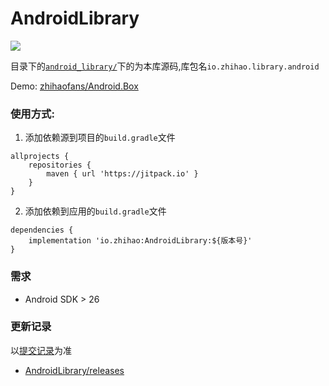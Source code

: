 # AndroidLibrary

[![](https://jitpack.io/v/zhihaofans/AndroidLibrary.svg)](https://jitpack.io/#zhihaofans/AndroidLibrary)

目录下的[`android_library/`](https://github.com/zhihaofans/AndroidLibrary/tree/master/android_library/src/main/java/io/zhihao/library/android/)下的为本库源码,库包名`io.zhihao.library.android`

Demo: [zhihaofans/Android.Box](https://github.com/zhihaofans/Android.Box/)

### 使用方式:

1. 添加依赖源到项目的`build.gradle`文件
```
allprojects {
	repositories {
		maven { url 'https://jitpack.io' }
	}
}
```
2. 添加依赖到应用的`build.gradle`文件
```
dependencies {
	implementation 'io.zhihao:AndroidLibrary:${版本号}'
}
```
### 需求

- Android SDK > 26


### 更新记录

以[提交记录](https://github.com/zhihaofans/AndroidLibrary/commits/master)为准

- [AndroidLibrary/releases](https://github.com/zhihaofans/AndroidLibrary/releases)

